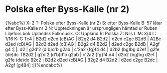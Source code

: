 # Polska efter Byss-Kalle (nr 2)

{%abc%}
X: 2
T: Polska efter Byss-Kalle (nr 2)
S: efter Byss-Kalle
B: 57 låtar efter Byss-Kalle nr 2
N: Uppteckningen är ursprungligen hämtad ur Ruben Liljefors bok Upländsk Folkmusik.
O: Uppland
R: Polska
Z: Nils L
M: 3/4
L: 1/16
K: G
Tc4 | B2d2 d2ed (cB)AG | B2g2 d4 B2d2 | d2ed c2gc B2dB | A2Bc d2ed (cB)AG |
B2d2 d2ed (cB)AG | B2g2 d4 B2d2 | d2ed c2gc B2dB | A2gf g4 :| 
|: d2 | g2d'2 (d'b)d'b g2ab | c'2a2 {fg}f4 d4 | d2b2 (bg)bg d2ef | g2fe (de)dc TB2d2 | 
        g2d'2 (d'b)d'b g2ab | c'2a2 {fg}f4 d4 | d2b2 (bg)bg d2ef | g2fe (de)dc B2c2 | 
        B2d2 d2ed (cB)AG    | B2g2  d4   B2d2 | d2ed c2gc B2dc   | A2gf [g4B4] :|{%endabc%}

